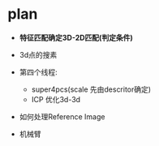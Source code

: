 # plan

- **特征匹配确定3D-2D匹配(判定条件)**
- 3d点的搜素
- 第四个线程:
	- super4pcs(scale 先由descritor确定)
	- ICP 优化3d-3d

- 如何处理Reference Image

- 机械臂

